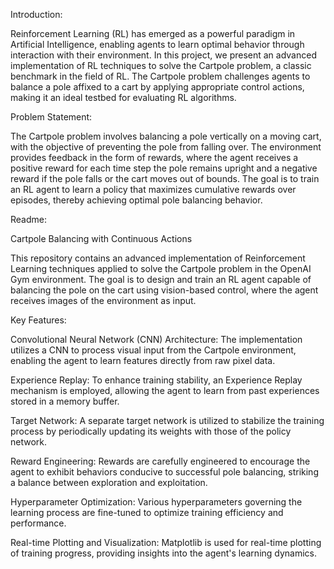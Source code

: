 Introduction:

Reinforcement Learning (RL) has emerged as a powerful paradigm in Artificial Intelligence, enabling agents to learn optimal behavior through interaction with their environment. In this project, we present an advanced implementation of RL techniques to solve the Cartpole problem, a classic benchmark in the field of RL. The Cartpole problem challenges agents to balance a pole affixed to a cart by applying appropriate control actions, making it an ideal testbed for evaluating RL algorithms.

Problem Statement:

The Cartpole problem involves balancing a pole vertically on a moving cart, with the objective of preventing the pole from falling over. The environment provides feedback in the form of rewards, where the agent receives a positive reward for each time step the pole remains upright and a negative reward if the pole falls or the cart moves out of bounds. The goal is to train an RL agent to learn a policy that maximizes cumulative rewards over episodes, thereby achieving optimal pole balancing behavior.

Readme:

Cartpole Balancing with Continuous Actions


This repository contains an advanced implementation of Reinforcement Learning techniques applied to solve the Cartpole problem in the OpenAI Gym environment. The goal is to design and train an RL agent capable of balancing the pole on the cart using vision-based control, where the agent receives images of the environment as input.

Key Features:

Convolutional Neural Network (CNN) Architecture: The implementation utilizes a CNN to process visual input from the Cartpole environment, enabling the agent to learn features directly from raw pixel data.

Experience Replay: To enhance training stability, an Experience Replay mechanism is employed, allowing the agent to learn from past experiences stored in a memory buffer.

Target Network: A separate target network is utilized to stabilize the training process by periodically updating its weights with those of the policy network.

Reward Engineering: Rewards are carefully engineered to encourage the agent to exhibit behaviors conducive to successful pole balancing, striking a balance between exploration and exploitation.

Hyperparameter Optimization: Various hyperparameters governing the learning process are fine-tuned to optimize training efficiency and performance.

Real-time Plotting and Visualization: Matplotlib is used for real-time plotting of training progress, providing insights into the agent's learning dynamics.

